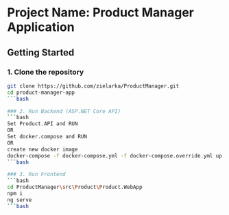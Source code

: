 # Project Name: Product Manager Application

## Getting Started

### 1. Clone the repository

```bash
git clone https://github.com/zielarka/ProductManager.git
cd product-manager-app
```bash

### 2. Run Backend (ASP.NET Core API)
```bash
Set Product.API and RUN
OR
Set docker.compose and RUN
OR 
create new docker image 
docker-compose -f docker-compose.yml -f docker-compose.override.yml up -d
```bash

### 3. Run Frontend
```bash
cd ProductManager\src\Product\Product.WebApp
npm i
ng serve
```bash

